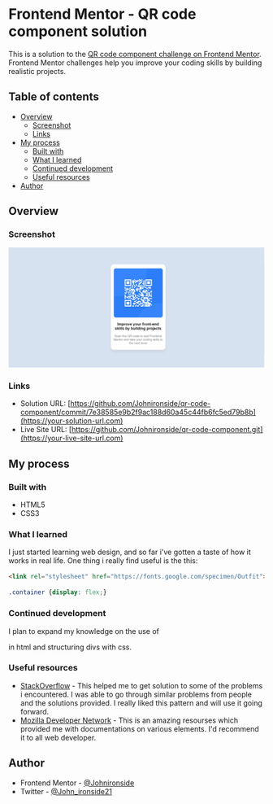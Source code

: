# Frontend Mentor - QR code component solution

This is a solution to the [QR code component challenge on Frontend Mentor](https://www.frontendmentor.io/challenges/qr-code-component-iux_sIO_H). Frontend Mentor challenges help you improve your coding skills by building realistic projects. 

## Table of contents

- [Overview](#overview)
  - [Screenshot](#screenshot)
  - [Links](#links)
- [My process](#my-process)
  - [Built with](#built-with)
  - [What I learned](#what-i-learned)
  - [Continued development](#continued-development)
  - [Useful resources](#useful-resources)
- [Author](#author)



## Overview

### Screenshot

![ScreenShot](images/Screenshot%202022-08-17%20163157.png?raw=true)

### Links

- Solution URL: [https://github.com/Johnironside/qr-code-component/commit/7e38585e9b2f9ac188d60a45c44fb6fc5ed79b8b](https://your-solution-url.com)
- Live Site URL: [https://github.com/Johnironside/qr-code-component.git](https://your-live-site-url.com)

## My process

### Built with

- HTML5 
- CSS3


### What I learned

I just started learning web design, and so far i've gotten a taste of how it works in real life. One thing i really find useful is the this: 

```html - linking an external font from google fonts.
<link rel="stylesheet" href="https://fonts.google.com/specimen/Outfit">
```
```css - use of flex as a display value
.container {display: flex;}
```

### Continued development
I plan to expand my knowledge on the use of <div> in html and structuring divs with css.

### Useful resources

- [StackOverflow](https://stackoverflow.com/) - This helped me to get solution to some of the problems i encountered. I was able to go through similar problems from people and the solutions provided. I really liked this pattern and will use it going forward.
- [Mozilla Developer Network](https://developer.mozilla.org/en-US/) - This is an amazing resourses which provided me with documentations on various elements. I'd recommend it to all web developer.

## Author

- Frontend Mentor - [@Johnironside](https://www.frontendmentor.io/profile/yourusername)
- Twitter - [@John_ironside21](https://www.twitter.com/John_ironside21)

